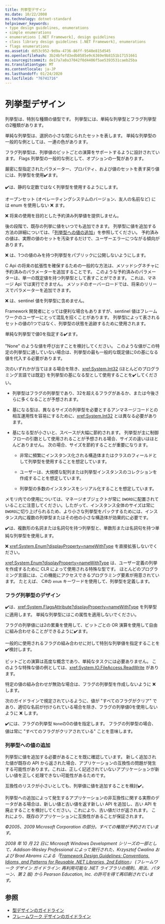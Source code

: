 ```yaml
---
title: 列挙型デザイン
ms.date: 10/22/2008
ms.technology: dotnet-standard
helpviewer_keywords:
- type design guidelines, enumerations
- simple enumerations
- enumerations [.NET Framework], design guidelines
- class library design guidelines [.NET Framework], enumerations
- flags enumerations
ms.assetid: dd53c952-9d9a-4736-86ff-9540e815d545
ms.openlocfilehash: 3b24bfefd3edb0585e9c6369e9b8151b17151661
ms.sourcegitcommit: de17a7a0a37042f0d4406f5ae5393531caeb25ba
ms.translationtype: MT
ms.contentlocale: ja-JP
ms.lasthandoff: 01/24/2020
ms.locfileid: "76741716"
---
```

# <a name="enum-design"></a>列挙型デザイン

列挙型は、特別な種類の値型です。 列挙型には、単純な列挙型とフラグ列挙型の2種類があります。

単純な列挙型は、選択の小さな閉じられたセットを表します。 単純な列挙型の一般的な例としては、一連の色があります。

フラグ列挙型は、列挙値のビットごとの演算をサポートするように設計されています。 Flags 列挙型の一般的な例として、オプションの一覧があります。

厳密に型指定されたパラメーター、プロパティ、および値のセットを表す戻り値には、列挙型を使用✔️ます。

✔️は、静的な定数ではなく列挙型を使用するようにします。

オープンセット (オペレーティングシステムのバージョン、友人の名前など) には enum を使用しない ❌ ます。

❌ 将来の使用を目的とした予約済み列挙値を提供しません。

後の段階で、既存の列挙に値をいつでも追加できます。 列挙型に値を追加する方法の詳細については、「[列挙型への値の追加](#add_value)」を参照してください。 予約済みの値は、実際の値のセットを汚染するだけで、ユーザーエラーにつながる傾向があります。

❌ は、1つの値のみを持つ列挙型をパブリックに公開しないようにします。

C Api の将来の拡張性を確保するための一般的な方法は、メソッドシグネチャに予約済みのパラメーターを追加することです。 このような予約済みのパラメーターは、単一の既定値を持つ列挙型として表すことができます。 これは、マネージ Api では実行できません。 メソッドのオーバーロードでは、将来のリリースでパラメーターを追加できます。

❌ は、sentinel 値を列挙型に含めません。

Framework 開発者にとっては便利な場合もありますが、sentinel 値はフレームワークのユーザーにとって混乱を招くことがあります。 列挙型によって表されるセットの値の1つではなく、列挙型の状態を追跡するために使用されます。

単純な列挙型で値0を指定する✔️ます。

"None" のような値を呼び出すことを検討してください。 このような値がこの特定の列挙型に適していない場合は、列挙型の最も一般的な既定値に0の基になる値を代入する必要があります。

次のいずれかが当てはまる場合を除き、<xref:System.Int32> (ほとんどのプログラミング言語では既定) を列挙型の基になる型として使用することを✔️してください。

- 列挙型はフラグの列挙型であり、32を超えるフラグがあるか、または今後さらに多くなることが予想されます。

- 基になる型は、異なるサイズの列挙型を必要とするアンマネージコードとの相互運用性を容易にするために、<xref:System.Int32> とは異なる必要があります。

- 基になる型が小さいと、スペースが大幅に節約されます。 列挙型が主に制御フローの引数として使用されることが予想される場合、サイズの違いはほとんどありません。 次の場合、サイズを節約することが重要になります。

  - 非常に頻繁にインスタンス化される構造体またはクラスのフィールドとして列挙型を使用することを想定しています。

  - ユーザーは、大規模な配列または列挙型インスタンスのコレクションを作成することを想定しています。

  - 列挙型の多数のインスタンスをシリアル化することを想定しています。

メモリ内での使用については、マネージオブジェクトが常に `DWORD`に配置されていることに注意してください。したがって、インスタンス全体のサイズは常に `DWORD`に切り上げられるため、より小さな列挙型をパックするためには、インスタンス内に複数の列挙型またはその他の小さな構造体が効果的に必要です。

✔️は、複数形の名詞または名詞句を持つ列挙型と、単数形または名詞句を持つ単純な列挙型を使用します。

❌ <xref:System.Enum?displayProperty=nameWithType> を直接拡張しないでください。

<xref:System.Enum?displayProperty=nameWithType> は、ユーザー定義の列挙を作成するために CLR によって使用される特殊な型です。 ほとんどのプログラミング言語には、この機能にアクセスできるプログラミング要素が用意されています。 たとえば、 C#の `enum` キーワードを使用して、列挙型を定義します。

<a name="design"></a>

### <a name="designing-flag-enums"></a>フラグ列挙型のデザイン

✔️は、<xref:System.FlagsAttribute?displayProperty=nameWithType> を列挙型に適用します。 単純な列挙型にはこの属性を適用しないでください。

フラグの列挙値には2の累乗を使用して、ビットごとの OR 演算を使用して自由に組み合わせることができるように✔️ます。

一般的に使用されるフラグの組み合わせに対して特別な列挙値を指定することを✔️検討します。

ビットごとの演算は高度な概念であり、単純なタスクには必要ありません。 このような特殊な値の例としては、<xref:System.IO.FileAccess.ReadWrite> があります。

特定の値の組み合わせが無効な場合は、フラグの列挙型を作成しないように ❌ します。

次のガイドラインで規定されているように、値が "すべてのフラグがクリア" であり、適切な名前が付けられている場合を除き、フラグの列挙値0を使用しないように ❌ します。

✔️には、フラグの列挙型 `None`の0の値を指定します。 フラグの列挙型の場合、値は常に "すべてのフラグがクリアされている" ことを意味します。

<a name="add_value"></a>

### <a name="adding-value-to-enums"></a>列挙型への値の追加

列挙型に値を追加する必要があることを既に確認しています。 新しく追加された値が既存の API から返された場合、アプリケーションの互換性の問題が発生する可能性があります。これは、正しく記述されていないアプリケーションが新しい値を正しく処理できない可能性があるためです。

互換性のリスクが小さいとしても、列挙値に値を追加することを検討✔️。

列挙型への追加によって発生するアプリケーションの非互換性に関する実際のデータがある場合は、新しい値と古い値を返す新しい API を追加し、古い API を廃止することを検討してください。これにより、古い値だけが返されます。 これにより、既存のアプリケーションに互換性があることが保証されます。

*©2005、2009 Microsoft Corporation の部分。すべての権限が予約されています。*

*2008 年 10 月 22 日に Microsoft Windows Development シリーズの一部として、Addison-Wesley Professional によって発行された、Krzysztof Cwalina および Brad Abrams による「[Framework Design Guidelines: Conventions, Idioms, and Patterns for Reusable .NET Libraries, 2nd Edition](https://www.informit.com/store/framework-design-guidelines-conventions-idioms-and-9780321545619)」 (フレームワーク デザイン ガイドライン: 再利用可能な .NET ライブラリの規則、用法、パターン、第 2 版) から Pearson Education, Inc. の許可を得て再印刷されています。*

## <a name="see-also"></a>参照

- [型デザインのガイドライン](../../../docs/standard/design-guidelines/type.md)
- [フレームワーク デザインのガイドライン](../../../docs/standard/design-guidelines/index.md)
